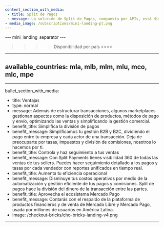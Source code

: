 ```yaml
---
content_section_with_media: 
 - title: Split de Pagos
 - message: La solución de Split de Pagos, compuesta por APIs, está diseñada para proporcionar servicios de Proveedor de Servicios de Pago (PSP) a vendedores en modelos de marketplace. Los marketplaces son plataformas de comercio electrónico que conectan vendedores y compradores, ofreciendo un entorno unificado para ventas en línea, ampliando el alcance y la conversión.
- media_image: /subscriptions/mini-landing-pt.png
---
```


--- mini_landing_separator ---

>>>> Disponibilidad por país <<<<
---
available_countries: mla, mlb, mlm, mlu, mco, mlc, mpe
---
---
bullet_section_with_media: 
 - title: Ventajas
 - type: normal
 - message: Además de estructurar transacciones, algunos marketplaces gestionan aspectos como la disposición de productos, métodos de pago y envío, optimizando las ventas y simplificando la gestión comercial.
 - benefit_title: Simplifica la división de pagos
 - benefit_message: Simplificamos tu gestión B2B y B2C, dividiendo el pago entre tu empresa y cada actor de una transacción. Deja de preocuparte por tasas, impuestos y división de comisiones, nosotros lo hacemos por ti.
 - benefit_title: Controla y haz seguimiento a tus ventas
 - benefit_message: Con Split Payments tienes visibilidad 360 de todas las ventas de tus sellers. Puedes hacer seguimiento detallado a los pagos y tasas por cada vendedor con reportes unificados en tiempo real.
 - benefit_title: Aumenta tu eficiencia operacional
 - benefit_message: Disminuye tus costos operativos por medio de la automatización y gestión eficiente de tus pagos y comisiones. Split de pagos hace la división del dinero de la transacción entre las partes.
 - benefit_title: Aprovecha el ecosistema Mercado Pago
 - benefit_message: Contarás con el respaldo de la plataforma de productos financieros y de venta de Mercado Libre y Mercado Pago, usada por millones de usuarios en América Latina.
 - image: /checkout-bricks/cho-bricks-landing-v4.png
---
